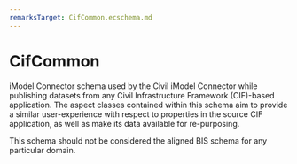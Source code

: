 ```yaml
---
remarksTarget: CifCommon.ecschema.md
---
```


# CifCommon

iModel Connector schema used by the Civil iModel Connector while publishing datasets from any Civil Infrastructure Framework (CIF)-based application. The aspect classes contained within this schema aim to provide a similar user-experience with respect to properties in the source CIF application, as well as make its data available for re-purposing. 

This schema should not be considered the aligned BIS schema for any particular domain.